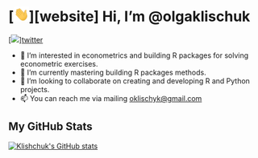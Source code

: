 # [<img src="https://raw.githubusercontent.com/ABSphreak/ABSphreak/master/gifs/Hi.gif" width="30px">][website] Hi, I’m @olgaklischuk
[<img height="30" src="https://img.shields.io/badge/twitter-%231DA1F2.svg?&style=for-the-badge&logo=twitter&logoColor=white" />][twitter](http://https://twitter.com/OlhaKlishchuk)
- 👀 I’m interested in econometrics and building R packages for solving econometric exercises.
- 🌱 I’m currently mastering building R packages methods.
- 💞️ I’m looking to collaborate on creating and developing R and Python projects.
- 📫 You can reach me via mailing oklischyk@gmail.com

## My GitHub Stats
[![Klishchuk's GitHub stats](https://github-readme-stats.vercel.app/api?username=olgaklischuk)](https://github.com/anuraghazra/github-readme-stats)

<!---
olgaklischuk/olgaklischuk is a ✨ special ✨ repository because its `README.md` (this file) appears on your GitHub profile.
You can click the Preview link to take a look at your changes.
--->
